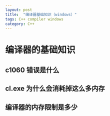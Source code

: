 ```yaml
---
layout: post
title:  "编译器基础知识（windows）"
tags: C++ compiler windows
category: C++ 
---
```


# 编译器的基础知识


## c1060 错误是什么

## cl.exe 为什么会消耗掉这么多内存

## 编译器的内存限制是多少

